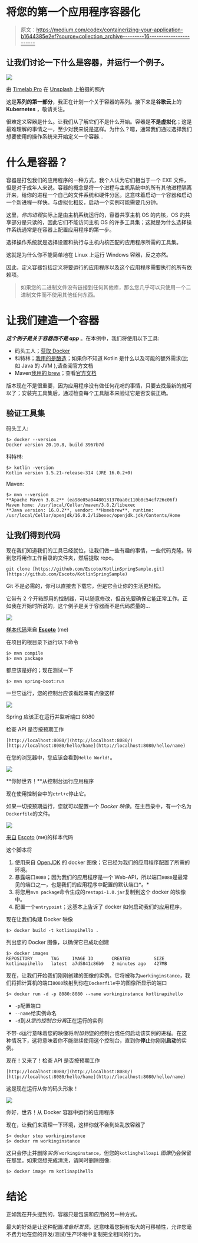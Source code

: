 # 将您的第一个应用程序容器化

> 原文：<https://medium.com/codex/containerizing-your-application-b1644385e2ef?source=collection_archive---------16----------------------->

## 让我们讨论一下什么是容器，并运行一个例子。

![](img/8e68c0d39e60eaa67b6aef38bf89a636.png)

由 [Timelab Pro](https://unsplash.com/@timelabpro?utm_source=unsplash&utm_medium=referral&utm_content=creditCopyText) 在 [Unsplash](https://unsplash.com/s/photos/containers?utm_source=unsplash&utm_medium=referral&utm_content=creditCopyText) 上拍摄的照片

这是**系列的第一部分**，我正在计划一个关于容器的系列。接下来是**谷歌云**上的 **Kubernetes** ，敬请关注。

很难定义容器是什么。让我们从了解它们不是什么开始。容器是**不是虚拟化**；这是最难理解的事情之一，至少对我来说是这样。为什么？嗯，通常我们通过选择我们想要使用的操作系统来开始定义一个容器…

# 什么是容器？

容器是打包我们的应用程序的一种方式，我个人认为它们相当于一个 EXE 文件，但是对于成年人来说。容器的概念是将一个进程与主机系统中的所有其他进程隔离开来，给你的进程一个自己的文件系统和硬件分区。这意味着启动一个容器和启动一个新进程一样快。与虚拟化相反，启动一个实例可能需要几分钟。

这里，*你的进程*实际上是由主机系统运行的，容器共享主机 OS 的内核，OS 的共享部分是只读的，因此它们不能访问主机 OS 的许多工具集；这就是为什么选择操作系统通常是在容器上配置应用程序的第一步。

选择操作系统就是选择设置和执行与主机内核匹配的应用程序所需的工具集。

这就是为什么你不能简单地在 Linux 上运行 Windows 容器，反之亦然。

因此，定义容器包括定义将要运行的应用程序以及这个应用程序需要执行的所有依赖项。

> 如果您的二进制文件没有链接到任何其他库，那么您几乎可以只使用一个二进制文件而不使用其他任何东西。

# 让我们建造一个容器

***这个例子是关于容器而不是 app*** 。在本例中，我们将使用以下工具:

*   码头工人；[获取 Docker](https://docs.docker.com/get-docker/)
*   科特林；[我用的是酿造](https://formulae.brew.sh/formula/kotlin#default)；如果你不知道 Kotlin 是什么以及可能的额外需求(比如 Java 的 JVM ),请查阅官方文档
*   Maven[我用的 brew](https://formulae.brew.sh/formula/maven)；查看[官方文档](https://maven.apache.org/)

版本现在不是很重要，因为应用程序没有做任何花哨的事情，只要去找最新的就可以了；安装完工具集后，通过检查每个工具版本来验证它是否安装正确。

## 验证工具集

码头工人:

```
$> docker --version
Docker version 20.10.8, build 3967b7d
```

科特林:

```
$> kotlin -version
Kotlin version 1.5.21-release-314 (JRE 16.0.2+0)
```

Maven:

```
$> mvn --version
**Apache Maven 3.8.2** (ea98e05a04480131370aa0c110b8c54cf726c06f)
Maven home: /usr/local/Cellar/maven/3.8.2/libexec
**Java version: 16.0.2**, vendor: **Homebrew**, runtime: /usr/local/Cellar/openjdk/16.0.2/libexec/openjdk.jdk/Contents/Home
```

## 让我们得到代码

现在我们知道我们的工具已经就位，让我们做一些有趣的事情，一些代码克隆。转到您将用作工作目录的文件夹，然后提取 repo。

```
git clone [https://github.com/Escoto/KotlinSpringSample.git](https://github.com/Escoto/KotlinSpringSample)
```

Git 不是必需的，你可以直接去下载它，但是它会让你的生活更轻松。

它带有 2 个开箱即用的控制器，可以随意修改，但首先要确保它能正常工作。正如我在开始时所说的，这个例子是关于容器而不是代码质量的…

![](img/c7de1f974d1c1ba6f961bac80be6ee2b.png)

[样本代码](https://github.com/Escoto/KotlinSpringSample/blob/main/src/main/kotlin/com/kotlintesting/restapi/RestapiApplication.kt)来自 [**Escoto**](https://github.com/Escoto) (me)

在项目的根目录下运行以下命令

```
$> mvn compile
$> mvn package
```

都应该是好的；现在测试一下

```
$> mvn spring-boot:run
```

一旦它运行，您的控制台应该看起来有点像这样

![](img/e0781718ac96af3961091e31a78de628.png)

Spring 应该正在运行并监听端口:8080

检查 API 是否按预期工作

```
[http://localhost:8080/](http://localhost:8080/)
[http://localhost:8080/hello/hame](http://localhost:8080/hello/name)
```

在您的浏览器中，您应该会看到`Hello World!`。

![](img/47be8574484858ee54e9e6268e0627a4.png)

**你好世界！**从控制台运行应用程序

现在使用控制台中的`ctrl+c`停止它。

如果一切按预期运行，您就可以配置一个 *Docker 映像*。在主目录中，有一个名为`Dockerfile`的文件。

![](img/4b986c94b4adc1db0f436cf844f4f7a5.png)

[来自](https://github.com/Escoto/KotlinSpringSample/blob/main/Dockerfile) [Escoto](https://github.com/Escoto) (me)的样本代码

这个脚本将

1.  使用来自 [OpenJDK](https://hub.docker.com/_/openjdk) 的 docker 图像；它已经为我们的应用程序配置了所需的环境。
2.  暴露端口`8080`；因为我们的应用程序是一个 Web-API，所以端口`8080`是最常见的端口之一，也是我们的应用程序中配置的默认端口*。*
3.  将您用`mvn package`命令生成的`restapi-1.0.jar`复制到这个 docker 的映像中。
4.  配置一个`entrypoint`；这基本上告诉了 docker 如何启动我们的应用程序。

现在让我们构建 Docker 映像

```
$> docker build -t kotlinapihello .
```

列出您的 Docker 图像，以确保它已成功创建

```
$> docker images
REPOSITORY       TAG     IMAGE ID       CREATED         SIZE
kotlinapihello   latest  a7d5841c86b9   2 minutes ago   427MB
```

现在，让我们开始我们刚刚创建的图像的实例。它将被称为`workinginstance`，我们将把计算机的端口`8080`映射到你在`Dockerfile`中的图像所显示的端口

```
$> docker run -d -p 8080:8080 --name workinginstance kotlinapihello
```

*   `-p`配置端口
*   `--name`给实例命名
*   `-d`到*从您的控制台分离*正在运行的实例

不带`-d`运行意味着您的映像将*附加到*您的控制台或任何启动该实例的进程。在这种情况下，这将意味着你不能继续使用这个控制台，直到你**停止**你刚刚**启动**的实例。

现在！又来了！检查 API 是否按预期工作

```
[http://localhost:8080/](http://localhost:8080/)
[http://localhost:8080/hello/hame](http://localhost:8080/hello/name)
```

这是现在运行从你的码头形象！

![](img/47be8574484858ee54e9e6268e0627a4.png)

你好，世界！从 Docker 容器中运行的应用程序

现在，让我们来清理一下环境，这样你就不会到处乱放容器了

```
$> docker stop workinginstance
$> docker rm workinginstance
```

这只会停止并删除*实例* `workinginstance`，但您的`kotlinghelloapi` *图像*仍会保留在那里。如果您想完成清洗，请同时删除图像:

```
$> docker image rm kotlinapihello
```

# 结论

正如我在开头提到的，容器只是包装和应用的另一种方式。

最大的好处是让这种配置*准备好发货*。这意味着您拥有极大的可移植性，允许您毫不费力地在您的开发/测试/生产环境中复制完全相同的行为。